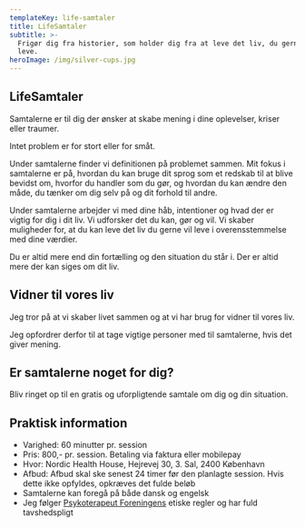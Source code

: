 ```yaml
---
templateKey: life-samtaler
title: LifeSamtaler
subtitle: >-
  Frigør dig fra historier, som holder dig fra at leve det liv, du gerne vil
  leve.
heroImage: /img/silver-cups.jpg
---
```

## LifeSamtaler

Samtalerne er til dig der ønsker at skabe mening i dine oplevelser, kriser eller traumer. 

Intet problem er for stort eller for småt. 

Under samtalerne finder vi definitionen på problemet sammen. Mit fokus i samtalerne er på, hvordan du kan bruge dit sprog som et redskab til at blive bevidst om, hvorfor du handler som du gør, og hvordan du kan ændre den måde, du tænker om dig selv på og dit forhold til andre.

Under samtalerne arbejder vi med dine håb, intentioner og hvad der er vigtig for dig i dit liv. Vi udforsker det du kan, gør og vil. Vi skaber muligheder for, at du kan leve det liv du gerne vil leve i overensstemmelse med dine værdier.

Du er altid mere end din fortælling og den situation du står i. Der er altid mere der kan siges om dit liv.

## Vidner til vores liv

Jeg tror på at vi skaber livet sammen og at vi har brug for vidner til vores liv. 

Jeg opfordrer derfor til at tage vigtige personer med til samtalerne, hvis det giver mening.  

## Er samtalerne noget for dig?

Bliv ringet op til en gratis og uforpligtende samtale om dig og din situation.

## Praktisk information

* Varighed: 60 minutter pr. session
* Pris: 800,- pr. session. Betaling via faktura eller mobilepay
* Hvor: Nordic Health House, Hejrevej 30, 3. Sal, 2400 København
* Afbud: Afbud skal ske senest 24 timer før den planlagte session. Hvis dette ikke opfyldes, opkræves det fulde beløb
* Samtalerne kan foregå på både dansk og engelsk
* Jeg følger [Psykoterapeut Foreningens](https://psykoterapeutforeningen.dk/wp-content/uploads/2015/11/Etikfolder.pdf) etiske regler og har fuld tavshedspligt
